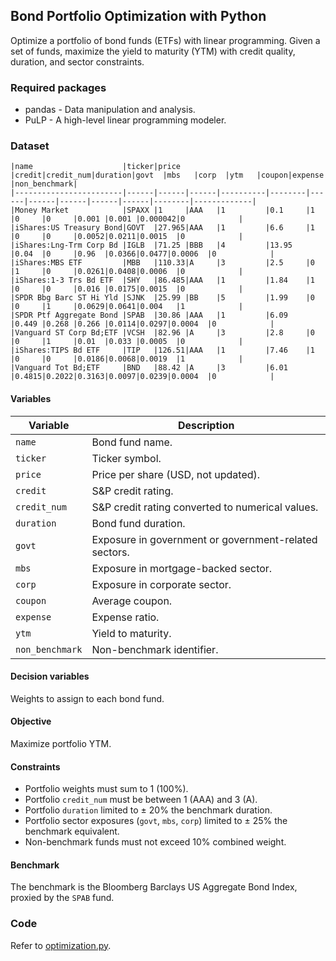 ## Bond Portfolio Optimization with Python
Optimize a portfolio of bond funds (ETFs) with linear programming. Given a set of funds, maximize the yield to maturity (YTM) with credit quality, duration, and sector constraints.

### Required packages
* pandas - Data manipulation and analysis.
* PuLP - A high-level linear programming modeler.

### Dataset
```
|name                    |ticker|price |credit|credit_num|duration|govt  |mbs   |corp  |ytm   |coupon|expense |non_benchmark|
|------------------------|------|------|------|----------|--------|------|------|------|------|------|--------|-------------|
|Money Market            |SPAXX |1     |AAA   |1         |0.1     |1     |0     |0     |0.001 |0.001 |0.000042|0            |
|iShares:US Treasury Bond|GOVT  |27.965|AAA   |1         |6.6     |1     |0     |0     |0.0052|0.0211|0.0015  |0            |
|iShares:Lng-Trm Corp Bd |IGLB  |71.25 |BBB   |4         |13.95   |0.04  |0     |0.96  |0.0366|0.0477|0.0006  |0            |
|iShares:MBS ETF         |MBB   |110.33|A     |3         |2.5     |0     |1     |0     |0.0261|0.0408|0.0006  |0            |
|iShares:1-3 Trs Bd ETF  |SHY   |86.485|AAA   |1         |1.84    |1     |0     |0     |0.016 |0.0175|0.0015  |0            |
|SPDR Bbg Barc ST Hi Yld |SJNK  |25.99 |BB    |5         |1.99    |0     |0     |1     |0.0629|0.0641|0.004   |1            |
|SPDR Ptf Aggregate Bond |SPAB  |30.86 |AAA   |1         |6.09    |0.449 |0.268 |0.266 |0.0114|0.0297|0.0004  |0            |
|Vanguard ST Corp Bd;ETF |VCSH  |82.96 |A     |3         |2.8     |0     |0     |1     |0.01  |0.033 |0.0005  |0            |
|iShares:TIPS Bd ETF     |TIP   |126.51|AAA   |1         |7.46    |1     |0     |0     |0.0186|0.0068|0.0019  |1            |
|Vanguard Tot Bd;ETF     |BND   |88.42 |A     |3         |6.01    |0.4815|0.2022|0.3163|0.0097|0.0239|0.0004  |0            |
```
#### Variables
| Variable        | Description                                           |
|-----------------|-------------------------------------------------------|
| `name`          | Bond fund name.                                       |
| `ticker`        | Ticker symbol.                                        |
| `price`         | Price per share (USD, not updated).                   |
| `credit`        | S&P credit rating.                                    |
| `credit_num`    | S&P credit rating converted to numerical values.      |
| `duration`      | Bond fund duration.                                   |
| `govt`          | Exposure in government or government-related sectors. |
| `mbs`           | Exposure in mortgage-backed sector.                   |
| `corp`          | Exposure in corporate sector.                         |
| `coupon`        | Average coupon.                                       |
| `expense`       | Expense ratio.                                        |
| `ytm`           | Yield to maturity.                                    |
| `non_benchmark` | Non-benchmark identifier.                             |

#### Decision variables
Weights to assign to each bond fund.

#### Objective
Maximize portfolio YTM.

#### Constraints
* Portfolio weights must sum to 1 (100%).
* Portfolio `credit_num` must be between 1 (AAA) and 3 (A).
* Portfolio `duration` limited to ± 20% the benchmark duration.
* Portfolio sector exposures (`govt`, `mbs`, `corp`) limited to ± 25% the benchmark equivalent.
* Non-benchmark funds must not exceed 10% combined weight.

#### Benchmark
The benchmark is the Bloomberg Barclays US Aggregate Bond Index, proxied by the `SPAB` fund.

### Code
Refer to [optimization.py](https://github.com/shenlim/portfolio-optimization/blob/master/optimization.py).
